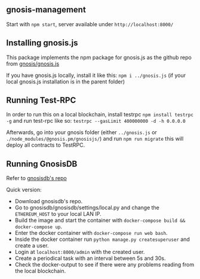 gnosis-management
------

Start with `npm start`, server available under `http://localhost:8000/`

Installing gnosis.js
------

This package implements the npm package for gnosis.js as the github repo from [gnosis/gnosis.js](https://github.com/gnosis/gnosis.js)

If you have gnosis.js locally, install it like this: `npm i ../gnosis.js` (if your local gnosis.js installation is in the parent folder)

Running Test-RPC
------

In order to run this on a local blockchain, install testrpc `npm install testrpc -g` and run test-rpc like so:
```testrpc --gasLimit 400000000 -d -h 0.0.0.0```

Afterwards, go into your gnosis folder (either `../gnosis.js` or `./node_modules/@gnosis.pm/gnosisjs/`) and run `npm run migrate` this will deploy all contracts to TestRPC.

Running GnosisDB
------
Refer to [gnosisdb's repo](https://github.com/gnosis/gnosisdb)

Quick version:
- Download gnosisdb's repo.
- Go to gnosisdb/gnosisdb/settings/local.py and change the `ETHEREUM_HOST` to your local LAN IP.
- Build the image and start the container with `docker-compose build && docker-compose up`.
- Enter the docker container with `docker-compose run web bash`.
- Inside the docker container run `python manage.py createsuperuser` and create a user.
- Login at `localhost:8000/admin` with the created user.
- Create a periodical task with an interval between 5s and 30s.
- Check the docker-output to see if there were any problems reading from the local blockchain.